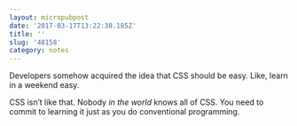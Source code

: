 ```yaml
---
layout: micropubpost
date: '2017-03-17T13:22:38.185Z'
title: ''
slug: '48158'
category: notes
---
```

Developers somehow acquired the idea that CSS should be easy. Like, learn in a weekend easy.

CSS isn’t like that. Nobody *in the world* knows all of CSS. You need to commit to learning it just as you do conventional programming.
